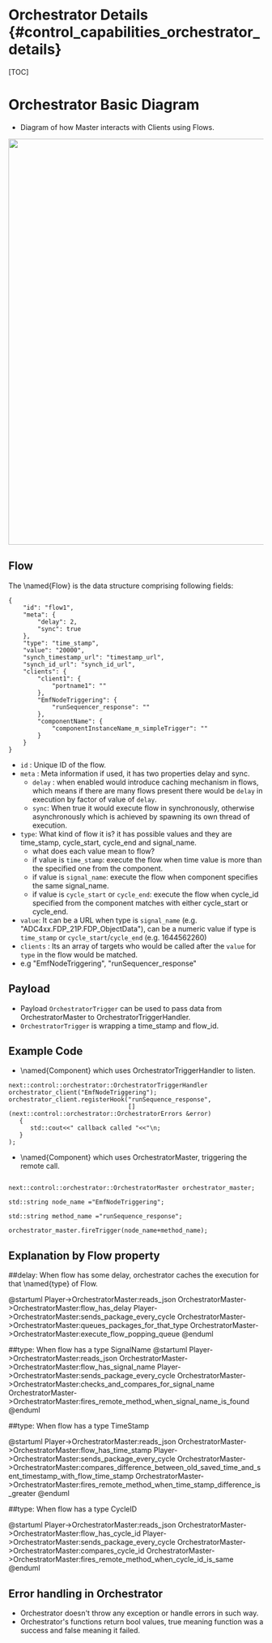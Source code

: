 Orchestrator Details {#control_capabilities_orchestrator_details}
==============
[TOC]

# Orchestrator Basic Diagram

* Diagram of how Master interacts with Clients using Flows.

<img src="Orchestration_new.png" width="800">


## Flow

The \named{Flow} is the data structure comprising following fields:
```{.py}
{
    "id": "flow1",
    "meta": {
        "delay": 2,
        "sync": true
    },
    "type": "time_stamp",
    "value": "20000",
    "synch_timestamp_url": "timestamp_url",
    "synch_id_url": "synch_id_url",
    "clients": {
        "client1": {
            "portname1": ""
        },
        "EmfNodeTriggering": {
            "runSequencer_response": ""
        },
        "componentName": {
            "componentInstanceName_m_simpleTrigger": ""
        }
    }
}

```

* `id` : Unique ID of the flow.
* `meta` : Meta information if used, it has two properties delay and sync.
    *   `delay` : when enabled would introduce caching mechanism in flows, which means if there are many flows present there would be `delay` in execution by factor of value of `delay`.
    *   `sync`: When true it would execute flow in synchronously, otherwise asynchronously which is achieved by spawning its own thread of execution.
* `type`: What kind of flow it is? it has possible values and they are time_stamp, cycle_start, cycle_end and signal_name.
    * what does each value mean to flow?
    * if value is `time_stamp`: execute the flow when time value is more than the specified one from the component.
    * if value is `signal_name`: execute the flow when component specifies the same signal_name.
    * if value is `cycle_start` or `cycle_end`: execute the flow when cycle_id specified from the component matches with either cycle_start or cycle_end.
*  `value`: It can be a URL when type is `signal_name` (e.g. "ADC4xx.FDP_21P.FDP_ObjectData"), can be a  numeric value if type is `time_stamp` or `cycle_start`/`cycle_end` (e.g. 1644562260)
* `clients` : Its an array of targets who would be called after the `value` for `type` in the flow would be matched.
* e.g "EmfNodeTriggering", "runSequencer_response"

## Payload
* Payload  `OrchestratorTrigger` can be used to pass data from OrchestratorMaster to OrchestratorTriggerHandler.
* `OrchestratorTrigger` is wrapping a time_stamp and flow_id.

## Example Code
* \named{Component} which uses OrchestratorTriggerHandler to listen.

```{.cpp}
next::control::orchestrator::OrchestratorTriggerHandler orchestrator_client("EmfNodeTriggering");
orchestrator_client.registerHook("runSequence_response",
                                 [] (next::control::orchestrator::OrchestratorErrors &error)
   {
      std::cout<<" callback called "<<"\n;
   }
);
```


* \named{Component} which uses OrchestratorMaster, triggering the remote call.

```{.cpp}

next::control::orchestrator::OrchestratorMaster orchestrator_master;

std::string node_name ="EmfNodeTriggering";

std::string method_name ="runSequence_response";

orchestrator_master.fireTrigger(node_name+method_name);

```

## Explanation by Flow property
##delay: When flow has some delay, orchestrator caches the execution for that \named{type} of Flow.

@startuml
Player->OrchestratorMaster:reads_json
OrchestratorMaster->OrchestratorMaster:flow_has_delay
Player->OrchestratorMaster:sends_package_every_cycle
OrchestratorMaster->OrchestratorMaster:queues_packages_for_that_type
OrchestratorMaster->OrchestratorMaster:execute_flow_popping_queue
@enduml
<br>


##type: When flow has a type SignalName
@startuml
Player->OrchestratorMaster:reads_json
OrchestratorMaster->OrchestratorMaster:flow_has_signal_name
Player->OrchestratorMaster:sends_package_every_cycle
OrchestratorMaster->OrchestratorMaster:checks_and_compares_for_signal_name
OrchestratorMaster->OrchestratorMaster:fires_remote_method_when_signal_name_is_found
@enduml
<br>

##type: When flow has a type TimeStamp

@startuml
Player->OrchestratorMaster:reads_json
OrchestratorMaster->OrchestratorMaster:flow_has_time_stamp
Player->OrchestratorMaster:sends_package_every_cycle
OrchestratorMaster->OrchestratorMaster:compares_difference_between_old_saved_time_and_sent_timestamp_with_flow_time_stamp
OrchestratorMaster->OrchestratorMaster:fires_remote_method_when_time_stamp_difference_is_greater
@enduml
<br>

##type: When flow has a type CycleID

@startuml
Player->OrchestratorMaster:reads_json
OrchestratorMaster->OrchestratorMaster:flow_has_cycle_id
Player->OrchestratorMaster:sends_package_every_cycle
OrchestratorMaster->OrchestratorMaster:compares_cycle_id
OrchestratorMaster->OrchestratorMaster:fires_remote_method_when_cycle_id_is_same
@enduml
<br>

## Error handling in Orchestrator
* Orchestrator doesn't throw any exception or handle errors in such way.
* Orchestrator's functions return bool values, true meaning function was a success and false meaning it failed.
